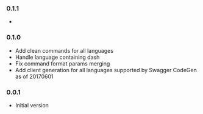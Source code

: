 ### 0.1.1
*

### 0.1.0
* Add clean commands for all languages
* Handle language containing dash
* Fix command format params merging
* Add client generation for all languages supported by Swagger CodeGen as of 20170601

### 0.0.1
* Initial version
